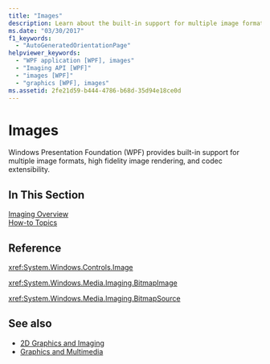 ```yaml
---
title: "Images"
description: Learn about the built-in support for multiple image formats, high fidelity image rendering, and codec extensibility that is provided in Windows Presentation Foundation (WPF).
ms.date: "03/30/2017"
f1_keywords: 
  - "AutoGeneratedOrientationPage"
helpviewer_keywords: 
  - "WPF application [WPF], images"
  - "Imaging API [WPF]"
  - "images [WPF]"
  - "graphics [WPF], images"
ms.assetid: 2fe21d59-b444-4786-b68d-35d94e18ce0d
---
```

# Images
Windows Presentation Foundation (WPF) provides built-in support for multiple image formats, high fidelity image rendering, and codec extensibility.  
  
## In This Section  
 [Imaging Overview](imaging-overview.md)  
 [How-to Topics](imaging-how-to-topics.md)  
  
## Reference  
 <xref:System.Windows.Controls.Image>  
  
 <xref:System.Windows.Media.Imaging.BitmapImage>  
  
 <xref:System.Windows.Media.Imaging.BitmapSource>  
  
## See also

- [2D Graphics and Imaging](../advanced/optimizing-performance-2d-graphics-and-imaging.md)
- [Graphics and Multimedia](index.md)
